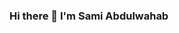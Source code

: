 ### Hi there 👋 I'm Sami Abdulwahab 

<!--
**sami800/sami800** is a ✨ _special_ ✨ repository because its `README.md` (this file) appears on your GitHub profile.

I'm a recently Computer Science Graduate 👨‍🎓 2020

- 🔭 I’m currently working on my personal project
- 🌱 I’m currently learning Fullstack and Machine Learning.
- 👯 I’m looking to collaborate on with other content creators.
-->

